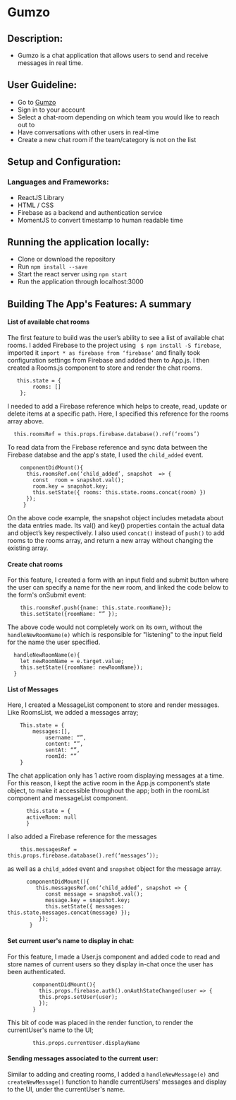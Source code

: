 # Gumzo

## Description:
* Gumzo is a chat application that allows users to send and receive messages in real time.


## User Guideline:
* Go to [Gumzo](https://guarded-brushlands-71516.herokuapp.com/)
* Sign in to your account
* Select a chat-room depending on which team you would like to reach out to
* Have conversations with other users in real-time
* Create a new chat room if the team/category is not on the list


## Setup and Configuration:

### Languages and Frameworks:
* ReactJS Library
* HTML / CSS
* Firebase as a backend and authentication service
* MomentJS to convert timestamp to human readable time


## Running the application locally:
* Clone or download the repository
* Run `npm install --save`
* Start the react server using `npm start`
* Run the application through localhost:3000

## Building The App's Features: A summary

#### List of available chat rooms

The first feature to build was the user’s ability to see a list of available chat rooms. I added Firebase to the project using ` $ npm install -S firebase`, imported it `import * as firebase from ‘firebase’` and finally took configuration settings from Firebase and added them to App.js. I then created a Rooms.js component to store and render the chat rooms. 

   
       this.state = {
            rooms: []
        };
     
    
I needed to add a Firebase reference which helps to create, read, update or delete items at a specific path. Here,  I specified this reference for the rooms array above. 

   
      this.roomsRef = this.props.firebase.database().ref(‘rooms’)
    
    
To read data from the Firebase reference and sync data between the Firebase databse and the app's state, I used the `child_added` event.

   
        componentDidMount(){
          this.roomsRef.on(‘child_added’, snapshot  => {
            const  room = snapshot.val();
            room.key = snapshot.key;
            this.setState({ rooms: this.state.rooms.concat(room) })
          });
         }  
    
    
On the above code example, the snapshot object includes metadata about the data entries made. Its val() and key() properties contain the actual data and object’s key respectively. I also used `concat()` instead of `push()` to add rooms to the rooms array, and return a new array without changing the existing array.

#### Create chat rooms

For this feature, I created a form with an input field and submit button where the user can specify a name for the new room, and linked the code below to the form's onSubmit event: 
   
        this.roomsRef.push({name: this.state.roomName});
        this.setState({roomName: “” });
  
   
The above code would not completely work on its own, without the `handleNewRoomName(e)` which is responsible for "listening" to the input field for the name the user specified.
   
      handleNewRoomName(e){
        let newRoomName = e.target.value;
        this.setState({roomName: newRoomName});
      }
  
   
#### List of Messages

Here, I created a MessageList component to store and render messages. Like RoomsList, we added a messages array;

        This.state = {
            messages:[],
                username: “”,
                content: “”,
                sentAt: “”,
                roomId: “”
        }

The chat application only has 1 active room displaying messages at a time. For this reason, I kept the active room in the App.js component’s state object, to make it accessible throughout the app; both in the roomList component and messageList component.

          this.state = {
          activeRoom: null
          }

I also added a Firebase reference for the messages 

        this.messagesRef = this.props.firebase.database().ref(‘messages’)); 

as well as a `child_added` event and `snapshot` object for the message array.

          componentDidMount(){
             this.messagesRef.on(‘child_added’, snapshot => {
                const message = snapshot.val();
                message.key = snapshot.key;
                this.setState({ messages: this.state.messages.concat(message) });
              });
           }
           
 
#### Set current user's name to display in chat:

For this feature, I made a User.js component and added code to read and store names of current users so they display in-chat once the user has been authenticated.

            componentDidMount(){
              this.props.firebase.auth().onAuthStateChanged(user => {
              this.props.setUser(user);
              });
            }
   
This bit of code was placed in the render function, to render the currentUser's name to the UI;

            this.props.currentUser.displayName
            
#### Sending messages associated to the current user:

Similar to adding and creating rooms, I added a `handleNewMessage(e)` and `createNewMessage()` function to handle currentUsers' messages and display to the UI, under the currentUser's name.

